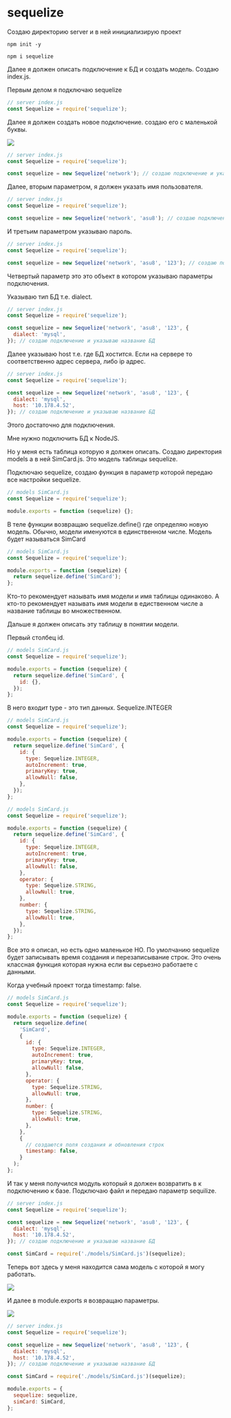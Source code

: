 # sequelize

Создаю директорию server и в ней инициализирую проект

```shell
npm init -y
```

```shell
npm i sequelize
```

Далее я должен описать подключение к БД и создать модель. Создаю index.js.

Первым делом я подключаю sequelize

```js
// server index.js
const Sequelize = require('sequelize');
```

Далее я должен создать новое подключение. создаю его с маленькой буквы.

![](img/001.png)

```js
// server index.js
const Sequelize = require('sequelize');

const sequelize = new Sequelize('network'); // создаю подключение и указываю название БД
```

Далее, вторым параметром, я должен указать имя пользователя.

```js
// server index.js
const Sequelize = require('sequelize');

const sequelize = new Sequelize('network', 'asu8'); // создаю подключение и указываю название БД
```

И третьим параметром указываю пароль.

```js
// server index.js
const Sequelize = require('sequelize');

const sequelize = new Sequelize('network', 'asu8', '123'); // создаю подключение и указываю название БД
```

Четвертый параметр это это объект в котором указываю параметры подключения.

Указываю тип БД т.е. dialect.

```js
// server index.js
const Sequelize = require('sequelize');

const sequelize = new Sequelize('network', 'asu8', '123', {
  dialect: 'mysql',
}); // создаю подключение и указываю название БД
```

Далее указываю host т.е. где БД хостится. Если на сервере то соответственно адрес сервера, либо ip адрес.

```js
// server index.js
const Sequelize = require('sequelize');

const sequelize = new Sequelize('network', 'asu8', '123', {
  dialect: 'mysql',
  host: '10.178.4.52',
}); // создаю подключение и указываю название БД
```

Этого достаточно для подключения.

Мне нужно подключить БД к NodeJS.

Но у меня есть таблица которую я должен описать. Создаю директория models а в ней SimCard.js. Это модель таблицы sequelize.

Подключаю sequelize, создаю функция в параметр которой передаю все настройки sequelize.

```js
// models SimCard.js
const Sequelize = require('sequelize');

module.exports = function (sequelize) {};
```

В теле функции возвращаю sequelize.define() где определяю новую модель. Обычно, модели именуются в единственном числе. Модель будет называться SimCard

```js
// models SimCard.js
const Sequelize = require('sequelize');

module.exports = function (sequelize) {
  return sequelize.define('SimCard');
};
```

Кто-то рекомендует называть имя модели и имя таблицы одинаково. А кто-то рекомендует называть имя модели в едиственном числе а название таблицы во множественном.

Дальше я должен описать эту таблицу в понятии модели.

Первый столбец id.

```js
// models SimCard.js
const Sequelize = require('sequelize');

module.exports = function (sequelize) {
  return sequelize.define('SimCard', {
    id: {},
  });
};
```

В него входит type - это тип данных. Sequelize.INTEGER

```js
// models SimCard.js
const Sequelize = require('sequelize');

module.exports = function (sequelize) {
  return sequelize.define('SimCard', {
    id: {
      type: Sequelize.INTEGER,
      autoIncrement: true,
      primaryKey: true,
      allowNull: false,
    },
  });
};
```

```js
// models SimCard.js
const Sequelize = require('sequelize');

module.exports = function (sequelize) {
  return sequelize.define('SimCard', {
    id: {
      type: Sequelize.INTEGER,
      autoIncrement: true,
      primaryKey: true,
      allowNull: false,
    },
    operator: {
      type: Sequelize.STRING,
      allowNull: true,
    },
    number: {
      type: Sequelize.STRING,
      allowNull: true,
    },
  });
};
```

Все это я описал, но есть одно маленькое НО. По умолчанию sequelize будет записывать время создания и перезаписывание строк. Это очень классная функция которая нужна если вы серьезно работаете с данными.

Когда учебный проект тогда timestamp: false.

```js
// models SimCard.js
const Sequelize = require('sequelize');

module.exports = function (sequelize) {
  return sequelize.define(
    'SimCard',
    {
      id: {
        type: Sequelize.INTEGER,
        autoIncrement: true,
        primaryKey: true,
        allowNull: false,
      },
      operator: {
        type: Sequelize.STRING,
        allowNull: true,
      },
      number: {
        type: Sequelize.STRING,
        allowNull: true,
      },
    },
    {
      // создаются поля создания и обновления строк
      timestamp: false,
    }
  );
};
```

И так у меня получился модуль который я должен возвратить в к подключению к базе.
Подключаю файл и передаю параметр sequilize.

```js
// server index.js
const Sequelize = require('sequelize');

const sequelize = new Sequelize('network', 'asu8', '123', {
  dialect: 'mysql',
  host: '10.178.4.52',
}); // создаю подключение и указываю название БД

const SimCard = require('./models/SimCard.js')(sequelize);
```

Теперь вот здесь у меня находится сама модель с которой я могу работать.

![](img/002.png)

И далее в module.exports я возвращаю параметры.

![](img/003.png)

```js
// server index.js
const Sequelize = require('sequelize');

const sequelize = new Sequelize('network', 'asu8', '123', {
  dialect: 'mysql',
  host: '10.178.4.52',
}); // создаю подключение и указываю название БД

const SimCard = require('./models/SimCard.js')(sequelize);

module.exports = {
  sequelize: sequelize,
  simCard: SimCard,
};
```
